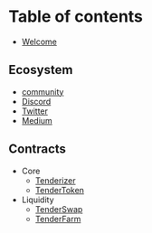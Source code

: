 # Table of contents

* [Welcome](README.md)

## Ecosystem

* [community](../ecosystem/community)
* [Discord](https://discord.gg/WXR5VBttP5)
* [Twitter](https://twitter.com/tenderize_me)
* [Medium](https://tenderize.medium.com/)


## Contracts

* Core
  * [Tenderizer](../tenderize-contracts/tenderizer/Tenderizer.md)
  * [TenderToken](../tenderize-contracts/token/TenderToken.md)
* Liquidity
  * [TenderSwap](../tenderize-contracts/tenderswap/TenderSwap.md)
  * [TenderFarm](../tenderize-contracts/tenderfarm/TenderFarm.md)
